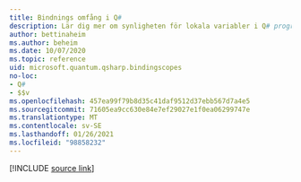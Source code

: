 ```yaml
---
title: Bindnings omfång i Q#
description: Lär dig mer om synligheten för lokala variabler i Q# programmeringsspråket.
author: bettinaheim
ms.author: beheim
ms.date: 10/07/2020
ms.topic: reference
uid: microsoft.quantum.qsharp.bindingscopes
no-loc:
- Q#
- $$v
ms.openlocfilehash: 457ea99f79b8d35c41daf9512d37ebb567d7a4e5
ms.sourcegitcommit: 71605ea9cc630e84e7ef29027e1f0ea06299747e
ms.translationtype: MT
ms.contentlocale: sv-SE
ms.lasthandoff: 01/26/2021
ms.locfileid: "98858232"
---
```

<!---
# Binding scopes in Q#
-->

[!INCLUDE [source link](~/includes/qsharp-language/Specifications/Language/2_Statements/BindingScopes.md)]

